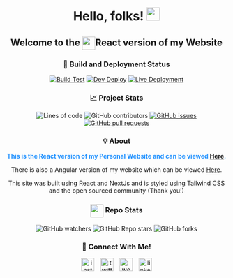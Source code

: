 
# <div align="center"> Hello, folks! <img src="https://raw.githubusercontent.com/MartinHeinz/MartinHeinz/master/wave.gif" width="30px"> </div>

## <div align="center">Welcome to the  <img src="https://upload.wikimedia.org/wikipedia/commons/thumb/a/a7/React-icon.svg/1280px-React-icon.svg.png" height="30px" align="center">React version of my Website </div>

<div align="center">

### 🚀 Build and Deployment Status
[![Build Test](https://github.com/RafaelZasas/RafaelZasas-React/actions/workflows/build-test.yml/badge.svg)](https://github.com/RafaelZasas/RafaelZasas-React/actions/workflows/build-test.yml)
[![Dev Deploy](https://github.com/RafaelZasas/RafaelZasas-React/actions/workflows/dev-deploy.yml/badge.svg)](https://github.com/RafaelZasas/RafaelZasas-React/actions/workflows/dev-deploy.yml)
[![Live Deployment](https://github.com/RafaelZasas/RafaelZasas-React/actions/workflows/live-deploy.yml/badge.svg?branch=main)](https://github.com/RafaelZasas/RafaelZasas-React/actions/workflows/live-deploy.yml)


### 📈 Project Stats
![Lines of code](https://img.shields.io/tokei/lines/github/RafaelZasas/RafaelZasas-React?style=for-the-badge)
![GitHub contributors](https://img.shields.io/github/contributors/RafaelZasas/RafaelZasas-React?style=for-the-badge)
[![GitHub issues](https://img.shields.io/github/issues/RafaelZasas/RafaelZasas-React?style=for-the-badge)](https://github.com/RafaelZasas/RafaelZasas-React/issues)
[![GitHub pull requests](https://img.shields.io/github/issues-pr/RafaelZasas/RafaelZasas-React?style=for-the-badge)](https://github.com/RafaelZasas/RafaelZasas-React/pulls)

### 💡 About

<p style="font-weight: bold; color: dodgerblue">This is the React version of my Personal Website and can be viewed <a href="https://rtx.rafaelzasas.com">Here</a>.</p>
<p>There is also a Angular version of my website which can be viewed <a href="https://rafaelzasas.com">Here</a>.</p>
<p>This site was built using React and NextJs and is styled using Tailwind CSS and the open sourced community (Thank you!)</p>

### <img src="https://github.githubassets.com/images/modules/logos_page/GitHub-Mark.png"  height="30px" align="center" > Repo  Stats
![GitHub watchers](https://img.shields.io/github/watchers/RafaelZasas/RafaelZasas-React?style=social)
![GitHub Repo stars](https://img.shields.io/github/stars/rafaelzasas/RafaelZasas-React?style=social)
![GitHub forks](https://img.shields.io/github/forks/rafaelzasas/RafaelZasas-React?style=social)


### 🍻 Connect With Me!
<a href='https://instagram.com/rafaelzasas' style="margin-right: 10px"><img src="https://image.flaticon.com/icons/png/512/2111/2111463.png" height="30px" alt="instagram"></a>
<a href='https://twitter.com/rafaelzasas' style="margin-right: 10px"><img src="https://image.flaticon.com/icons/png/512/733/733579.png" height="30px" alt="twitter"></a>
<a href='https://rafaelzasas.com' style="margin-right: 10px"><img src="https://image.flaticon.com/icons/png/512/977/977597.png" height="30px" alt="website"></a>
<a href='https://linkedin.com/in/rafael-zasas'><img src="https://image.flaticon.com/icons/png/512/174/174857.png" height="30px" alt="linkedin"></a>


</div>
